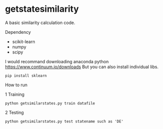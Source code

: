 # getstatesimilarity

A basic similarity calculation code.

Dependency 

* scikit-learn
* numpy
* scipy

I would recommand downloading anaconda python https://www.continuum.io/downloads But you can also install individual libs.

```
pip install sklearn

```
How to run 

1 Training 

```
python getsimilarstates.py train datafile 
```
2  Testing 

```
python getsimilarstates.py test statename such as 'DE'
```
